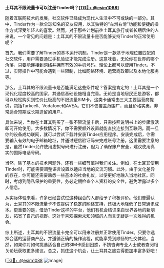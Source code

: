 **土耳其不限流量卡可以注册Tinder吗？[[TG💪+ @esim1088](https://t.me/s/esim1088)]**

随着互联网技术的发展，社交软件已经成为现代人生活中不可或缺的一部分。其中，Tinder作为一款全球知名的交友应用，以其独特的“左滑右滑”功能和便捷的操作方式深受年轻人的喜爱。然而，对于那些计划前往土耳其旅行或者长期居住的人来说，一个常见的问题是：土耳其的不限流量卡是否能够支持Tinder的正常使用呢？

首先，我们需要了解Tinder的基本运行机制。Tinder是一款基于地理位置匹配的社交软件，用户需要通过手机验证才能完成注册。这意味着，无论你在世界的哪个角落，只要能连接到网络并拥有有效的手机号码，理论上都可以使用Tinder。不过，实际操作中可能会遇到一些限制，比如网络环境、运营商政策以及本地化服务等。

那么，土耳其的不限流量卡是否能满足这些条件呢？答案是肯定的！土耳其是一个现代化程度较高的国家，其通信基础设施相当完善。无论是当地居民还是游客，都可以轻松购买到性价比极高的不限流量SIM卡。这类卡通常由三大主要运营商提供，包括Turkcell、Vodafone和AVEA。它们不仅覆盖范围广，而且价格实惠，非常适合短期或长期逗留的用户。

具体来说，当你在土耳其购买了一张不限流量卡后，只需按照说明书上的步骤激活即可开始使用。大多数情况下，你不需要额外设置就能直接连接到互联网。而一旦你的设备成功联网，就可以尝试下载并安装Tinder应用程序。安装完成后，你需要输入有效的电子邮箱地址，并通过短信验证码来完成账号注册。这里需要注意的是，虽然Tinder允许使用虚拟号码进行注册，但为了确保账户安全，建议使用真实的国际电话号码。

当然，除了基本的技术问题外，还有一些细节值得我们关注。例如，在土耳其使用Tinder时，可能需要调整语言设置以适应当地的交流习惯。此外，由于文化差异的存在，你可能还需要熟悉一些基本的社会礼仪，以便更好地融入当地社区。同时，考虑到隐私保护的重要性，务必定期检查个人资料的安全性，避免泄露过多个人信息。

从实际体验来看，许多已经尝试过这种组合的人都给予了积极评价。他们普遍认为，土耳其的不限流量卡不仅提供了稳定的网络支持，还极大地降低了日常通讯成本。更重要的是，借助Tinder这样的平台，他们有机会结识来自世界各地的新朋友，拓宽了自己的视野。这对于喜欢探索未知领域的人而言无疑是一次难得的机会。

综上所述，土耳其的不限流量卡完全可以用来注册并正常使用Tinder。只要你选择合适的运营商产品，并遵循正确的操作流程，就能享受到顺畅的社交体验。当然，如果你对如何挑选适合自己的SIM卡感到困惑，不妨咨询专业人士或者查阅相关论坛获取更多建议。总之，抓住这个机会，让土耳其之旅变得更加丰富多彩吧！

[[TG💪+ @esim1088](https://t.me/s/esim1088) ![Image](https://i.postimg.cc/4NQfJmqS/Snipaste-2025-05-13-00-14-12.png)]